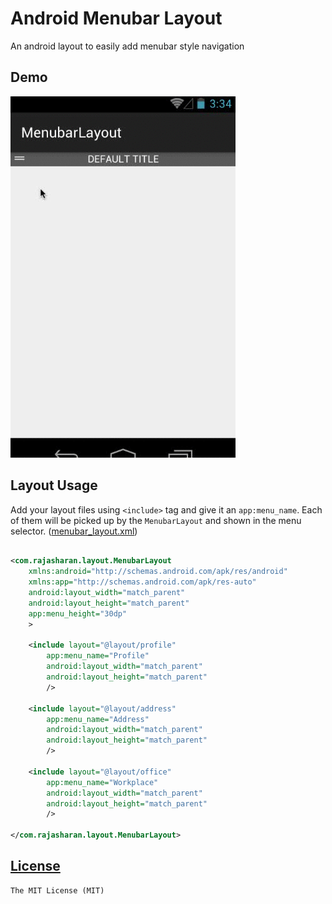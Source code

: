 # Android Menubar Layout
An android layout to easily add menubar style navigation

## Demo
![](/screencast.gif)

## Layout Usage
Add your layout files using `<include>` tag and give it an `app:menu_name`. Each of them will be picked up by the `MenubarLayout` and shown in the menu selector.
([menubar_layout.xml](/demo/src/main/res/layout/menubar_layout.xml))
```xml

<com.rajasharan.layout.MenubarLayout
    xmlns:android="http://schemas.android.com/apk/res/android"
    xmlns:app="http://schemas.android.com/apk/res-auto"
    android:layout_width="match_parent"
    android:layout_height="match_parent"
    app:menu_height="30dp"
    >

    <include layout="@layout/profile"
        app:menu_name="Profile"
        android:layout_width="match_parent"
        android:layout_height="match_parent"
        />

    <include layout="@layout/address"
        app:menu_name="Address"
        android:layout_width="match_parent"
        android:layout_height="match_parent"
        />

    <include layout="@layout/office"
        app:menu_name="Workplace"
        android:layout_width="match_parent"
        android:layout_height="match_parent"
        />

</com.rajasharan.layout.MenubarLayout>
```

## [License](/LICENSE)
    The MIT License (MIT)
